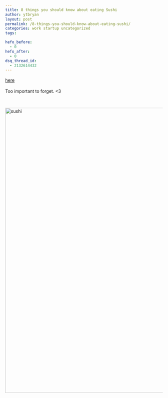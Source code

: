 ```yaml
---
title: 8 things you should know about eating Sushi
author: ytbryan
layout: post
permalink: /8-things-you-should-know-about-eating-sushi/
categories: work startup uncategorized
tags:

hefo_before:
  - 0
hefo_after:
  - 0
dsq_thread_id:
  - 2132614432
---
```

<span style="line-height: 1.6;"><a href="http://www.lifehack.org/articles/lifestyle/8-things-you-should-know-about-eating-sushi.html">here</a></span>

Too important to forget. <3

&nbsp;

[<img class="alignnone size-full wp-image-1182" alt="sushi" src="http://ytbryan.com/wp-content/uploads/2013/12/56c33197e7e3d892aa651e7b84147346-1.jpg" width="645" height="911" />][1]

 [1]: http://ytbryan.com/wp-content/uploads/2013/12/56c33197e7e3d892aa651e7b84147346-1.jpg
